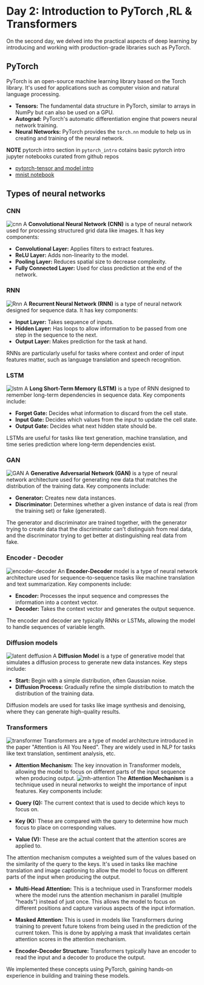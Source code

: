 # Day 2: Introduction to PyTorch ,RL & Transformers

On the second day, we delved into the practical aspects of deep learning by introducing and working with production-grade libraries such as PyTorch.

## PyTorch

PyTorch is an open-source machine learning library based on the Torch library. It's used for applications such as computer vision and natural language processing.

- **Tensors:** The fundamental data structure in PyTorch, similar to arrays in NumPy but can also be used on a GPU.
- **Autograd:** PyTorch's automatic differentiation engine that powers neural network training.
- **Neural Networks:** PyTorch provides the `torch.nn` module to help us in creating and training of the neural network.

**NOTE** pytorch intro section in `pytorch_intro` cotains basic pytorch intro jupyter notebooks curated from github repos
- [pytorch-tensor and model intro](https://github.com/buomsoo-kim/PyTorch-learners-tutorial)
- [mnist notebook](https://github.com/jiuntian/pytorch-mnist-example)
## Types of neural networks
### CNN
![cnn](./assets/cnn.jpg)
A **Convolutional Neural Network (CNN)** is a type of neural network used for processing structured grid data like images. It has key components:

- **Convolutional Layer:** Applies filters to extract features.
- **ReLU Layer:** Adds non-linearity to the model.
- **Pooling Layer:** Reduces spatial size to decrease complexity.
- **Fully Connected Layer:** Used for class prediction at the end of the network.

### RNN
![Rnn](./assets/rnn.png)
A **Recurrent Neural Network (RNN)** is a type of neural network designed for sequence data. It has key components:

- **Input Layer:** Takes sequence of inputs.
- **Hidden Layer:** Has loops to allow information to be passed from one step in the sequence to the next.
- **Output Layer:** Makes prediction for the task at hand.

RNNs are particularly useful for tasks where context and order of input features matter, such as language translation and speech recognition.

### LSTM 
![lstm](./assets/lstm.png)
A **Long Short-Term Memory (LSTM)** is a type of RNN designed to remember long-term dependencies in sequence data. Key components include:

- **Forget Gate:** Decides what information to discard from the cell state.
- **Input Gate:** Decides which values from the input to update the cell state.
- **Output Gate:** Decides what next hidden state should be.

LSTMs are useful for tasks like text generation, machine translation, and time series prediction where long-term dependencies exist.

### GAN
![GAN](./assets/gan.jpg)
A **Generative Adversarial Network (GAN)** is a type of neural network architecture used for generating new data that matches the distribution of the training data. Key components include:

- **Generator:** Creates new data instances.
- **Discriminator:** Determines whether a given instance of data is real (from the training set) or fake (generated).

The generator and discriminator are trained together, with the generator trying to create data that the discriminator can't distinguish from real data, and the discriminator trying to get better at distinguishing real data from fake.

### Encoder - Decoder 
![encoder-decoder](./assets/enc-dec.png)
An **Encoder-Decoder** model is a type of neural network architecture used for sequence-to-sequence tasks like machine translation and text summarization. Key components include:

- **Encoder:** Processes the input sequence and compresses the information into a context vector.
- **Decoder:** Takes the context vector and generates the output sequence.

The encoder and decoder are typically RNNs or LSTMs, allowing the model to handle sequences of variable length.

### Diffusion models
![latent deffusion](./assets/latent.png)
A **Diffusion Model** is a type of generative model that simulates a diffusion process to generate new data instances. Key steps include:

- **Start:** Begin with a simple distribution, often Gaussian noise.
- **Diffusion Process:** Gradually refine the simple distribution to match the distribution of the training data.

Diffusion models are used for tasks like image synthesis and denoising, where they can generate high-quality results.

### Transformers
![transformer](./assets/transformer.png)
Transformers are a type of model architecture introduced in the paper "Attention is All You Need". They are widely used in NLP for tasks like text translation, sentiment analysis, etc.

- **Attention Mechanism:** The key innovation in Transformer models, allowing the model to focus on different parts of the input sequence when producing output.
![mh-attention](./assets/mulithead.png)
The **Attention Mechanism** is a technique used in neural networks to weight the importance of input features. Key components include:

- **Query (Q):** The current context that is used to decide which keys to focus on.
- **Key (K):** These are compared with the query to determine how much focus to place on corresponding values.
- **Value (V):** These are the actual content that the attention scores are applied to.

The attention mechanism computes a weighted sum of the values based on the similarity of the query to the keys. It's used in tasks like machine translation and image captioning to allow the model to focus on different parts of the input when producing the output.

- **Multi-Head Attention:** This is a technique used in Transformer models where the model runs the attention mechanism in parallel (multiple "heads") instead of just once. This allows the model to focus on different positions and capture various aspects of the input information.

- **Masked Attention:** This is used in models like Transformers during training to prevent future tokens from being used in the prediction of the current token. This is done by applying a mask that invalidates certain attention scores in the attention mechanism.

- **Encoder-Decoder Structure:** Transformers typically have an encoder to read the input and a decoder to produce the output.

We implemented these concepts using PyTorch, gaining hands-on experience in building and training these models.